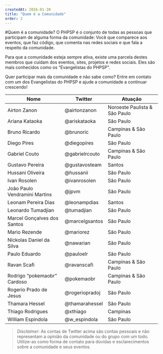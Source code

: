 ```yaml
---
createdAt: 2016-01-30
title: "Quem é a Comunidade"
order: 2
---
```

#Quem é a comunidade?
O PHPSP é o conjunto de todas as pessoas que participam de alguma forma da comunidade: Você que comparece aos eventos, que faz código, que comenta nas redes sociais e que fala a respeito da comunidade.

Para que a comunidade esteja sempre ativa, existe uma parcela destes membros que cuidam dos eventos, sites, projetos e redes sociais. Eles são mais conhecidos como os “Evangelistas do PHPSP”.

Quer participar mais da comunidade e não sabe como? Entre em contato com um dos Evangelistas do PHPSP e ajude a comunidade a continuar crescendo!

|Nome                           |Twitter        |Atuação                        |
|-------------------------------|---------------|-------------------------------|
|Airton Zanon                   |@airtonzanon	|Noroeste Paulista & São Paulo  |
|Ariana Kataoka                 |@ariskataoka	|São Paulo                      |
|Bruno Ricardo                  |@brunoric	    |Campinas & São Paulo           |
|Diego Pires                    |@diegopires	|São Paulo                      |
|Gabriel Couto                  |@gabrielrcouto	|Campinas & São Paulo           |
|Gustavo Pereira                |@gustavosteam	|Santos                         |
|Hussani Oliveira               |@hussanii	    |São Paulo                      |
|Ivan Rosolen           	    |@ivanrosolen	|São Paulo                      |
|João Paulo Vendramini Martins	|@jpvm	        |São Paulo                      |
|Leonam Pereira Dias	        |@leonampdias	|Santos                         |
|Leonardo Tumadjian 	        |@tumadjian	    |São Paulo                      |
|Marcel Gonçalves dos Santos	|@marcelgsantos	|São Paulo                      |
|Mario Rezende	                |@mariorez	    |São Paulo                      |
|Níckolas Daniel da Silva	    |@nawarian	    |São Paulo                      |
|Paulo Eduardo	                |@pauloelr	    |São Paulo                      |
|Ravan Scafi	                |@ravanscafi	|Campinas & São Paulo           |
|Rodrigo “pokemaobr” Cardoso	|@pokemaobr	    |Campinas & São Paulo           |
|Rogerio Prado de Jesus	        |@rogeriopradoj	|São Paulo                      |
|Thamara Hessel	                |@thamarahessel	|São Paulo                      |
|Thiago Rodrigues	            |@xthiago	    |Campinas                       |
|William Espindola	            |@w_espindola	|São Paulo                      |

> *Disclaimer*: As contas de Twitter acima são contas pessoais e não representam a opinião da comunidade ou do grupo com um todo. Utilize-as como forma de contato para dúvidas e esclarecimentos sobre a comunidade e seus eventos.